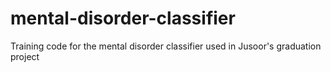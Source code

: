# mental-disorder-classifier
Training code for the mental disorder classifier used in Jusoor's graduation project
